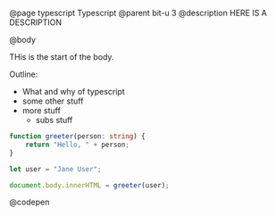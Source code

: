 @page typescript Typescript
@parent bit-u 3
@description HERE IS A DESCRIPTION

@body

THis is the start of the body.

Outline:

- What and why of typescript
- some other stuff
- more stuff
  - subs stuff

```typescript
function greeter(person: string) {
    return "Hello, " + person;
}

let user = "Jane User";

document.body.innerHTML = greeter(user);
```
@codepen
